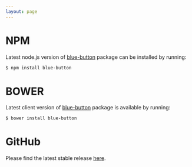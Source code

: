 ```yaml
---
layout: page
---
```


# NPM

Latest node.js version of [blue-button](https://github.com/amida-tech/blue-button) package can be installed by running:

```bash
$ npm install blue-button
```

# BOWER

Latest client version of [blue-button](https://github.com/amida-tech/blue-button) package is available by running:

```bash
$ bower install blue-button
```

# GitHub

Please find the latest stable release [here](https://github.com/amida-tech/blue-button/releases/latest).
